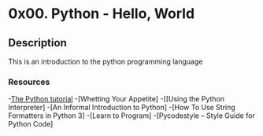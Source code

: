 # **0x00. Python - Hello, World**

## **Description**
This is an introduction to the python programming language

### **Resources**

-[The Python tutorial](https://docs.python.org/3/tutorial/index.html)
-[Whetting Your Appetite]
-[[Using the Python Interpreter]
-[An Informal Introduction to Python] 
-[How To Use String Formatters in Python 3]
-[Learn to Program]
-[Pycodestyle – Style Guide for Python Code]
